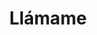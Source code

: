 ---
title: Llámame
video: "https://www.youtube.com/embed/AT-oKlWgLac"
excerpt: Llámame is a Vallenato (Colombian folk music) song with urban vibes. It was composed by my friend Jorge Suarez. This is my is my free interpretation, casually recorded on my phone.
link: https://www.youtube.com/AT-oKlWgLac
---